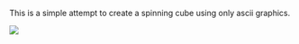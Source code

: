 This is a simple attempt to create a spinning cube using only ascii graphics.

![]([https://github.com/Your_Repository_Name/Your_GIF_Name.gif](https://github.com/krutoj-pablo/spinnig-cube/blob/master/cube-2025-03-13_19.43.02.gif))
